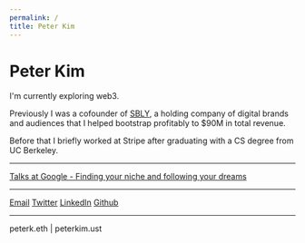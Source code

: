 ```yaml
---
permalink: /
title: Peter Kim
---
```


<h1 class="text-3xl font-semibold">Peter Kim</h1>

I'm currently exploring web3.

Previously I was a cofounder of <a href="https://sbly.com">SBLY</a>, a holding company of digital brands and audiences that I helped bootstrap profitably to $90M in total revenue.

Before that I briefly worked at Stripe after graduating with a CS degree from UC Berkeley.

<hr class="mb-4">

<a href="https://podcasts.google.com/feed/aHR0cHM6Ly90YWxrc2F0Z29vZ2xlLmxpYnN5bi5jb20vcnNz/episode/ZDUzOTkwNDMtNjZjMS00ODg0LWJiY2EtMmY5MjdlY2JlMmIy?sa=X&ved=0CAUQkfYCahcKEwiQ-ZLasbnzAhUAAAAAHQAAAAAQEg">Talks at Google - Finding your niche and following your dreams</a>

<hr class="mb-4">

<a href="mailto:p@peter-kim.com">Email</a>
<a href="https://twitter.com/pkayfire">Twitter</a>
<a href="https://www.linkedin.com/in/peter-sbly/">LinkedIn</a>
<a href="https://github.com/pkayfire">Github</a>

<hr class="mb-4">

peterk.eth | peterkim.ust